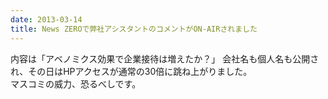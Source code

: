 ```yaml
---
date: 2013-03-14
title: News ZEROで弊社アシスタントのコメントがON-AIRされました
---
```



内容は「アベノミクス効果で企業接待は増えたか？」
​
会社名も個人名も公開され、その日はHPアクセスが通常の30倍に跳ね上がりました。  
マスコミの威力、恐るべしです。
